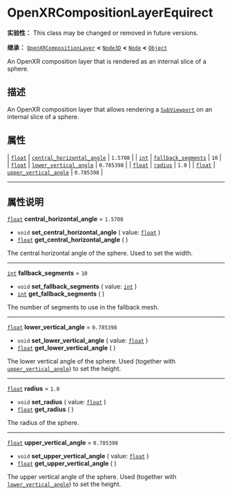 <!-- ⚠ 请勿编辑本文件 ⚠ -->
<!-- 本文档使用脚本从 WeDot 引擎源码仓库生成。 -->
<!-- 生成脚本：https://github.com/WeDot-Engine/WeDot/tree/4.3/doc/tools/make_md.py； -->
<!-- 原文件：https://github.com/WeDot-Engine/WeDot/tree/4.3/modules/openxr/doc_classes/OpenXRCompositionLayerEquirect.xml。 -->

<div id="_class_openxrcompositionlayerequirect"></div>

# OpenXRCompositionLayerEquirect

**实验性：** This class may be changed or removed in future versions.

**继承：** [`OpenXRCompositionLayer`](class_openxrcompositionlayer.md) **<** [`Node3D`](class_node3d.md) **<** [`Node`](class_node.md) **<** [`Object`](class_object.md)

An OpenXR composition layer that is rendered as an internal slice of a sphere.

## 描述

An OpenXR composition layer that allows rendering a [`SubViewport`](class_subviewport.md) on an internal slice of a sphere.

## 属性

| [`float`](class_float.md) | [`central_horizontal_angle`](#class_openxrcompositionlayerequirect_property_central_horizontal_angle) | ``1.5708``   |
| [`int`](class_int.md)     | [`fallback_segments`](#class_openxrcompositionlayerequirect_property_fallback_segments)               | ``10``       |
| [`float`](class_float.md) | [`lower_vertical_angle`](#class_openxrcompositionlayerequirect_property_lower_vertical_angle)         | ``0.785398`` |
| [`float`](class_float.md) | [`radius`](#class_openxrcompositionlayerequirect_property_radius)                                     | ``1.0``      |
| [`float`](class_float.md) | [`upper_vertical_angle`](#class_openxrcompositionlayerequirect_property_upper_vertical_angle)         | ``0.785398`` |

<!-- rst-class:: classref-section-separator -->

---

## 属性说明

<div id="_class_openxrcompositionlayerequirect_property_central_horizontal_angle"></div>

[`float`](class_float.md) **central_horizontal_angle** = ``1.5708`` <div id="class_openxrcompositionlayerequirect_property_central_horizontal_angle"></div>

- `void` **set_central_horizontal_angle** ( value: [`float`](class_float.md) )
- [`float`](class_float.md) **get_central_horizontal_angle** ( )

The central horizontal angle of the sphere. Used to set the width.

<!-- rst-class:: classref-item-separator -->

---

<div id="_class_openxrcompositionlayerequirect_property_fallback_segments"></div>

[`int`](class_int.md) **fallback_segments** = ``10`` <div id="class_openxrcompositionlayerequirect_property_fallback_segments"></div>

- `void` **set_fallback_segments** ( value: [`int`](class_int.md) )
- [`int`](class_int.md) **get_fallback_segments** ( )

The number of segments to use in the fallback mesh.

<!-- rst-class:: classref-item-separator -->

---

<div id="_class_openxrcompositionlayerequirect_property_lower_vertical_angle"></div>

[`float`](class_float.md) **lower_vertical_angle** = ``0.785398`` <div id="class_openxrcompositionlayerequirect_property_lower_vertical_angle"></div>

- `void` **set_lower_vertical_angle** ( value: [`float`](class_float.md) )
- [`float`](class_float.md) **get_lower_vertical_angle** ( )

The lower vertical angle of the sphere. Used (together with [`upper_vertical_angle`](#class_openxrcompositionlayerequirect_property_upper_vertical_angle)) to set the height.

<!-- rst-class:: classref-item-separator -->

---

<div id="_class_openxrcompositionlayerequirect_property_radius"></div>

[`float`](class_float.md) **radius** = ``1.0`` <div id="class_openxrcompositionlayerequirect_property_radius"></div>

- `void` **set_radius** ( value: [`float`](class_float.md) )
- [`float`](class_float.md) **get_radius** ( )

The radius of the sphere.

<!-- rst-class:: classref-item-separator -->

---

<div id="_class_openxrcompositionlayerequirect_property_upper_vertical_angle"></div>

[`float`](class_float.md) **upper_vertical_angle** = ``0.785398`` <div id="class_openxrcompositionlayerequirect_property_upper_vertical_angle"></div>

- `void` **set_upper_vertical_angle** ( value: [`float`](class_float.md) )
- [`float`](class_float.md) **get_upper_vertical_angle** ( )

The upper vertical angle of the sphere. Used (together with [`lower_vertical_angle`](#class_openxrcompositionlayerequirect_property_lower_vertical_angle)) to set the height.

[^virtual]: 本方法通常需要用户覆盖才能生效。
[^const]: 本方法无副作用，不会修改该实例的任何成员变量。
[^vararg]: 本方法除了能接受在此处描述的参数外，还能够继续接受任意数量的参数。
[^constructor]: 本方法用于构造某个类型。
[^static]: 调用本方法无需实例，可直接使用类名进行调用。
[^operator]: 本方法描述的是使用本类型作为左操作数的有效运算符。
[^bitfield]: 这个值是由下列位标志构成位掩码的整数。
[^void]: 无返回值。
